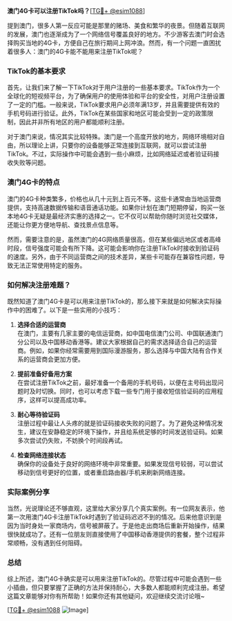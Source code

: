 **澳门4G卡可以注册TikTok吗？**[[TG💪+ @esim1088](https://t.me/s/esim1088)]

提到澳门，很多人第一反应可能是那里的赌场、美食和繁华的夜景。但随着互联网的发展，澳门也逐渐成为了一个网络信号覆盖良好的地方。不少游客去澳门时会选择购买当地的4G卡，方便自己在旅行期间上网冲浪。然而，有一个问题一直困扰着很多人：澳门的4G卡能不能用来注册TikTok呢？

### TikTok的基本要求

首先，让我们来了解一下TikTok对于用户注册的一些基本要求。TikTok作为一个全球化的短视频平台，为了确保用户的使用体验和平台的安全性，对用户注册设置了一定的门槛。一般来说，TikTok要求用户必须年满13岁，并且需要提供有效的手机号码进行验证。此外，TikTok在某些国家和地区可能会受到一定的政策限制，因此并非所有地区的用户都能顺利注册。

对于澳门来说，情况其实比较特殊。澳门是一个高度开放的地方，网络环境相对自由，所以理论上讲，只要你的设备能够正常连接到互联网，就可以尝试注册TikTok。不过，实际操作中可能会遇到一些小麻烦，比如网络延迟或者验证码接收失败等问题。

### 澳门4G卡的特点

澳门的4G卡种类繁多，价格也从几十元到上百元不等。这些卡通常由当地运营商提供，支持高速数据传输和语音通话功能。如果你计划在澳门短期停留，购买一张本地4G卡无疑是最经济实惠的选择之一。它不仅可以帮助你随时浏览社交媒体，还能让你更方便地导航、查找景点信息等。

然而，需要注意的是，虽然澳门的4G网络质量很高，但在某些偏远地区或者高峰时段，信号强度可能会有所下降。这可能会影响你在注册TikTok时接收到验证码的速度。另外，由于不同运营商之间的技术差异，某些卡可能存在兼容性问题，导致无法正常使用特定的服务。

### 如何解决注册难题？

既然知道了澳门4G卡是可以用来注册TikTok的，那么接下来就是如何解决实际操作中的困难了。以下是一些实用的小技巧：

1. **选择合适的运营商**  
   在澳门，主要有几家主要的电信运营商，如中国电信澳门公司、中国联通澳门分公司以及中国移动香港等。建议大家根据自己的需求选择适合自己的运营商。例如，如果你经常需要用到国际漫游服务，那么选择与中国大陆有合作关系的运营商会更加方便。

2. **提前准备好备用方案**  
   在尝试注册TikTok之前，最好准备一个备用的手机号码，以便在主号码出现问题时及时切换。同时，也可以考虑下载一些专门用于接收短信验证码的应用程序，这样可以提高成功率。

3. **耐心等待验证码**  
   注册过程中最让人头疼的就是验证码接收失败的问题了。为了避免这种情况发生，建议在安静稳定的环境下操作，并且给系统足够的时间发送验证码。如果多次尝试仍失败，不妨换个时间段再试。

4. **检查网络连接状态**  
   确保你的设备处于良好的网络环境中非常重要。如果发现信号较弱，可以尝试移动到信号更好的位置，或者重启路由器/手机来刷新网络连接。

### 实际案例分享

当然，光说理论还不够直观，这里给大家分享几个真实案例。有一位网友表示，他第一次用澳门4G卡注册TikTok时遇到了验证码迟迟不到的情况。后来他意识到是因为当时身处一家商场内，信号被屏蔽了。于是他走出商场后重新开始操作，结果很快就成功了。还有一位朋友则直接使用了中国移动香港提供的套餐，整个过程非常顺畅，没有遇到任何阻碍。

### 总结

综上所述，澳门4G卡确实是可以用来注册TikTok的。尽管过程中可能会遇到一些小插曲，但只要掌握了正确的方法并保持耐心，大多数人都能顺利完成注册。希望这篇文章能够对你有所帮助！如果你还有其他疑问，欢迎继续交流讨论哦~

[[TG💪+ @esim1088](https://t.me/s/esim1088) ![Image](https://i.postimg.cc/4NQfJmqS/Snipaste-2025-05-13-00-14-12.png)]